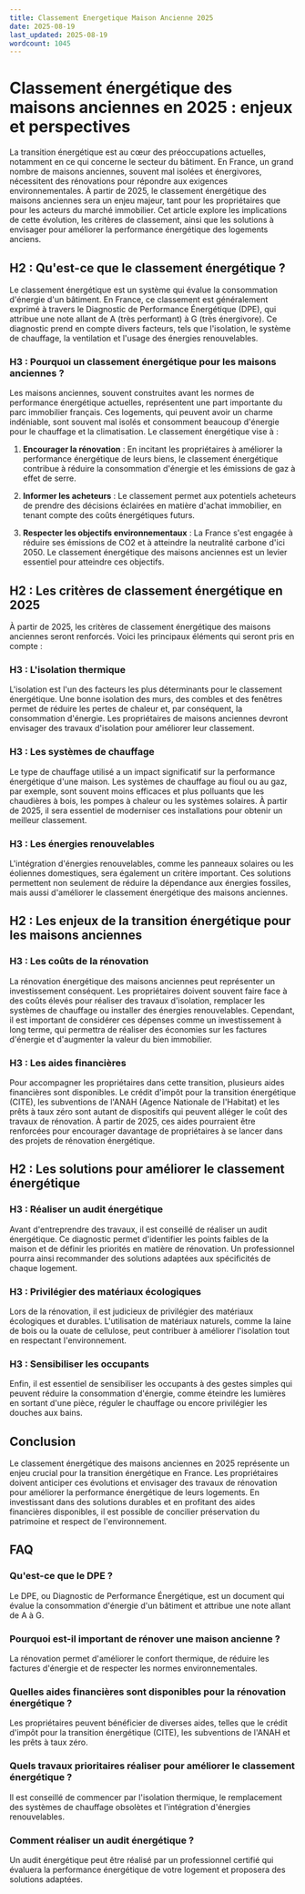 ```yaml
---
title: Classement Energetique Maison Ancienne 2025
date: 2025-08-19
last_updated: 2025-08-19
wordcount: 1045
---
```


# Classement énergétique des maisons anciennes en 2025 : enjeux et perspectives

La transition énergétique est au cœur des préoccupations actuelles, notamment en ce qui concerne le secteur du bâtiment. En France, un grand nombre de maisons anciennes, souvent mal isolées et énergivores, nécessitent des rénovations pour répondre aux exigences environnementales. À partir de 2025, le classement énergétique des maisons anciennes sera un enjeu majeur, tant pour les propriétaires que pour les acteurs du marché immobilier. Cet article explore les implications de cette évolution, les critères de classement, ainsi que les solutions à envisager pour améliorer la performance énergétique des logements anciens.

## H2 : Qu'est-ce que le classement énergétique ?

Le classement énergétique est un système qui évalue la consommation d'énergie d'un bâtiment. En France, ce classement est généralement exprimé à travers le Diagnostic de Performance Énergétique (DPE), qui attribue une note allant de A (très performant) à G (très énergivore). Ce diagnostic prend en compte divers facteurs, tels que l'isolation, le système de chauffage, la ventilation et l'usage des énergies renouvelables.

### H3 : Pourquoi un classement énergétique pour les maisons anciennes ?

Les maisons anciennes, souvent construites avant les normes de performance énergétique actuelles, représentent une part importante du parc immobilier français. Ces logements, qui peuvent avoir un charme indéniable, sont souvent mal isolés et consomment beaucoup d'énergie pour le chauffage et la climatisation. Le classement énergétique vise à :

1. **Encourager la rénovation** : En incitant les propriétaires à améliorer la performance énergétique de leurs biens, le classement énergétique contribue à réduire la consommation d'énergie et les émissions de gaz à effet de serre.
   
2. **Informer les acheteurs** : Le classement permet aux potentiels acheteurs de prendre des décisions éclairées en matière d'achat immobilier, en tenant compte des coûts énergétiques futurs.

3. **Respecter les objectifs environnementaux** : La France s'est engagée à réduire ses émissions de CO2 et à atteindre la neutralité carbone d'ici 2050. Le classement énergétique des maisons anciennes est un levier essentiel pour atteindre ces objectifs.

## H2 : Les critères de classement énergétique en 2025

À partir de 2025, les critères de classement énergétique des maisons anciennes seront renforcés. Voici les principaux éléments qui seront pris en compte :

### H3 : L'isolation thermique

L'isolation est l'un des facteurs les plus déterminants pour le classement énergétique. Une bonne isolation des murs, des combles et des fenêtres permet de réduire les pertes de chaleur et, par conséquent, la consommation d'énergie. Les propriétaires de maisons anciennes devront envisager des travaux d'isolation pour améliorer leur classement.

### H3 : Les systèmes de chauffage

Le type de chauffage utilisé a un impact significatif sur la performance énergétique d'une maison. Les systèmes de chauffage au fioul ou au gaz, par exemple, sont souvent moins efficaces et plus polluants que les chaudières à bois, les pompes à chaleur ou les systèmes solaires. À partir de 2025, il sera essentiel de moderniser ces installations pour obtenir un meilleur classement.

### H3 : Les énergies renouvelables

L'intégration d'énergies renouvelables, comme les panneaux solaires ou les éoliennes domestiques, sera également un critère important. Ces solutions permettent non seulement de réduire la dépendance aux énergies fossiles, mais aussi d'améliorer le classement énergétique des maisons anciennes.

## H2 : Les enjeux de la transition énergétique pour les maisons anciennes

### H3 : Les coûts de la rénovation

La rénovation énergétique des maisons anciennes peut représenter un investissement conséquent. Les propriétaires doivent souvent faire face à des coûts élevés pour réaliser des travaux d'isolation, remplacer les systèmes de chauffage ou installer des énergies renouvelables. Cependant, il est important de considérer ces dépenses comme un investissement à long terme, qui permettra de réaliser des économies sur les factures d'énergie et d'augmenter la valeur du bien immobilier.

### H3 : Les aides financières

Pour accompagner les propriétaires dans cette transition, plusieurs aides financières sont disponibles. Le crédit d'impôt pour la transition énergétique (CITE), les subventions de l'ANAH (Agence Nationale de l'Habitat) et les prêts à taux zéro sont autant de dispositifs qui peuvent alléger le coût des travaux de rénovation. À partir de 2025, ces aides pourraient être renforcées pour encourager davantage de propriétaires à se lancer dans des projets de rénovation énergétique.

## H2 : Les solutions pour améliorer le classement énergétique

### H3 : Réaliser un audit énergétique

Avant d'entreprendre des travaux, il est conseillé de réaliser un audit énergétique. Ce diagnostic permet d'identifier les points faibles de la maison et de définir les priorités en matière de rénovation. Un professionnel pourra ainsi recommander des solutions adaptées aux spécificités de chaque logement.

### H3 : Privilégier des matériaux écologiques

Lors de la rénovation, il est judicieux de privilégier des matériaux écologiques et durables. L'utilisation de matériaux naturels, comme la laine de bois ou la ouate de cellulose, peut contribuer à améliorer l'isolation tout en respectant l'environnement.

### H3 : Sensibiliser les occupants

Enfin, il est essentiel de sensibiliser les occupants à des gestes simples qui peuvent réduire la consommation d'énergie, comme éteindre les lumières en sortant d'une pièce, réguler le chauffage ou encore privilégier les douches aux bains.

## Conclusion

Le classement énergétique des maisons anciennes en 2025 représente un enjeu crucial pour la transition énergétique en France. Les propriétaires doivent anticiper ces évolutions et envisager des travaux de rénovation pour améliorer la performance énergétique de leurs logements. En investissant dans des solutions durables et en profitant des aides financières disponibles, il est possible de concilier préservation du patrimoine et respect de l'environnement.

## FAQ

### Qu'est-ce que le DPE ?

Le DPE, ou Diagnostic de Performance Énergétique, est un document qui évalue la consommation d'énergie d'un bâtiment et attribue une note allant de A à G.

### Pourquoi est-il important de rénover une maison ancienne ?

La rénovation permet d'améliorer le confort thermique, de réduire les factures d'énergie et de respecter les normes environnementales.

### Quelles aides financières sont disponibles pour la rénovation énergétique ?

Les propriétaires peuvent bénéficier de diverses aides, telles que le crédit d'impôt pour la transition énergétique (CITE), les subventions de l'ANAH et les prêts à taux zéro.

### Quels travaux prioritaires réaliser pour améliorer le classement énergétique ?

Il est conseillé de commencer par l'isolation thermique, le remplacement des systèmes de chauffage obsolètes et l'intégration d'énergies renouvelables.

### Comment réaliser un audit énergétique ?

Un audit énergétique peut être réalisé par un professionnel certifié qui évaluera la performance énergétique de votre logement et proposera des solutions adaptées.